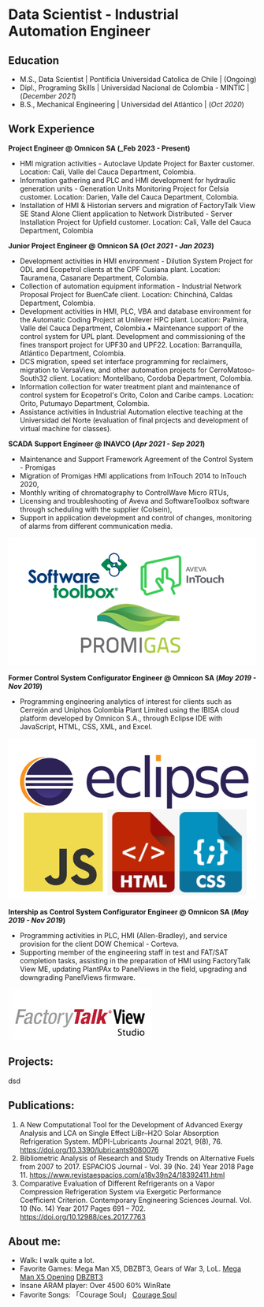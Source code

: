# Data Scientist - Industrial Automation Engineer

## Education					       		
- M.S., Data Scientist	| Pontificia Universidad Catolica de Chile | (Ongoing)
- Dipl., Programing Skills | Universidad Nacional de Colombia - MINTIC | (_December 2021_)	 			        		
- B.S., Mechanical Engineering | Universidad del Atlántico | (_Oct 2020_)

## Work Experience

**Project Engineer @ Omnicon SA (_Feb 2023 - Present)**
- HMI migration activities - Autoclave Update Project for Baxter customer. Location: Cali, Valle del Cauca Department, Colombia.
- Information gathering and PLC and HMI development for hydraulic generation units - Generation Units Monitoring Project for Celsia customer. Location: Darien, Valle del Cauca Department, Colombia.
- Installation of HMI & Historian servers and migration of FactoryTalk View SE Stand Alone Client application to Network Distributed - Server Installation Project for Upfield customer. Location: Cali, Valle del Cauca Department, Colombia

**Junior Project Engineer @ Omnicon SA (_Oct 2021 - Jan 2023_)**
- Development activities in HMI environment - Dilution System Project for ODL and Ecopetrol clients at the CPF Cusiana plant. Location: Tauramena, Casanare Department, Colombia.
- Collection of automation equipment information - Industrial Network Proposal Project for BuenCafe client. Location: Chinchiná, Caldas Department, Colombia.
- Development activities in HMI, PLC, VBA and database environment for the Automatic Coding Project at Unilever HPC plant. Location: Palmira, Valle del Cauca Department, Colombia.• Maintenance support of the control system for UPL plant. Development and commissioning of the fines transport project for UPF30 and UPF22. Location: Barranquilla, Atlántico Department, Colombia.
- DCS migration, speed set interface programming for reclaimers, migration to VersaView, and other automation projects for CerroMatoso-South32 client. Location: Montelíbano, Cordoba Department, Colombia.
- Information collection for water treatment plant and maintenance of control system for Ecopetrol's Orito, Colon and Caribe camps. Location: Orito, Putumayo Department, Colombia.
- Assistance activities in Industrial Automation elective teaching at the Universidad del Norte (evaluation of final projects and development of virtual machine for classes).

**SCADA Support Engineer @ INAVCO (_Apr 2021 - Sep 2021_)**
- Maintenance and Support Framework Agreement of the Control System - Promigas
- Migration of Promigas HMI applications from InTouch 2014 to InTouch 2020,
- Monthly writing of chromatography to ControlWave Micro RTUs,
- Licensing and troubleshooting of Aveva and SoftwareToolbox software through scheduling with the supplier (Colsein), 
- Support in application development and control of changes, monitoring of alarms from different communication media.

![Inavco Softwares](/assets/img/INAVCO_Softwares.png)

**Former Control System Configurator Engineer @ Omnicon SA (_May 2019 - Nov 2019_)**
- Programming engineering analytics of interest for clients such as Cerrejón and Uniphos Colombia Plant Limited using the IBISA cloud platform developed by Omnicon S.A., through Eclipse IDE with JavaScript, HTML, CSS, XML, and Excel.

![Omnicon_2 Softwares](/assets/img/Omnicon2_Softwares.png)

**Intership as Control System Configurator Engineer @ Omnicon SA (_May 2019 - Nov 2019_)**
- Programming activities in PLC, HMI (Allen-Bradley), and service provision for the client DOW Chemical - Corteva.
- Supporting member of the engineering staff in test and FAT/SAT completion tasks, assisting in the preparation of HMI using FactoryTalk View ME, updating PlantPAx to PanelViews in the field, upgrading and downgrading PanelViews
firmware.

![Omnicon_1 Softwares](/assets/img/FactoryTalk_View_Logo.jpg)

## Projects:
dsd

## Publications:
1. A New Computational Tool for the Development of Advanced Exergy Analysis and LCA on Single Effect LiBr–H2O Solar Absorption Refrigeration System. MDPI-Lubricants Journal 2021, 9(8), 76. https://doi.org/10.3390/lubricants9080076
2. Bibliometric Analysis of Research and Study Trends on Alternative Fuels from 2007 to 2017. ESPACIOS Journal - Vol. 39 (No. 24) Year 2018 Page 11. https://www.revistaespacios.com/a18v39n24/18392411.html
3. Comparative Evaluation of Different Refrigerants on a Vapor Compression Refrigeration System via Exergetic Performance Coefficient Criterion. Contemporary Engineering Sciences Journal. Vol. 10 (No. 14) Year 2017 Pages 691 – 702. https://doi.org/10.12988/ces.2017.7763

## About me:
- Walk: I walk quite a lot.
- Favorite Games: Mega Man X5, DBZBT3, Gears of War 3, LoL.
[Mega Man X5 Opening](https://youtu.be/BYlYHJ4P4A8)
[DBZBT3](https://youtu.be/CtOvqQZ2GkA)
- Insane ARAM player: Over 4500 60% WinRate
- Favorite Songs: 「Courage Soul」
[Courage Soul](https://youtu.be/3HXMlwkkK6M)
